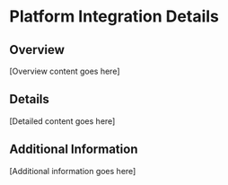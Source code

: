 # Platform Integration Details

## Overview

[Overview content goes here]

## Details

[Detailed content goes here]

## Additional Information

[Additional information goes here]
